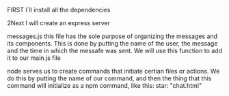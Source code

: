 FIRST I´ll install all the dependencies

2Next I will create an express server

messages.js
this file has the sole purpose of organizing the messages and its components. This is done by putting the name of the user, the message and the time in which the messafe was sent. We will use this function to add it to our main.js file

node serves us to create commands that initiate certian files or actions. We do this by putting the name of our command, and then the thing that
this command will initialize as a npm command, like this:
star: "chat.html"